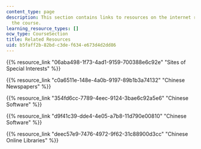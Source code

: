 ```yaml
---
content_type: page
description: This section contains links to resources on the internet relevant to
  the course.
learning_resource_types: []
ocw_type: CourseSection
title: Related Resources
uid: b5faff2b-82bd-c3de-f634-e673d4d2dd86
---
```


{{% resource_link "06aba498-1f73-4ad1-9159-700388e6c92e" "Sites of Special Interests" %}}

{{% resource_link "c0a6511e-148e-4a0b-9197-89b1b3a74132" "Chinese Newspapers" %}}

{{% resource_link "354fd6cc-7789-4eec-9124-3bae6c92a5e6" "Chinese Software" %}}

{{% resource_link "d9f41c39-dde4-4e05-a7b8-11d790e00810" "Chinese Software" %}}

{{% resource_link "deec57e9-7476-4972-9f62-31c88900d3cc" "Chinese Online Libraries" %}}